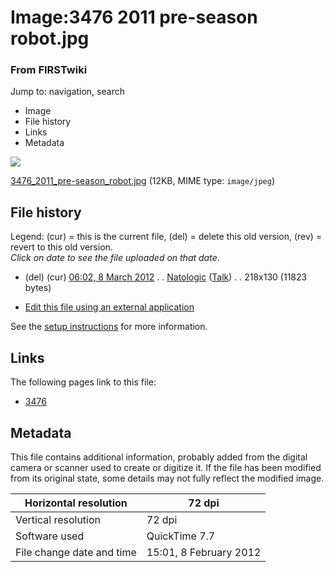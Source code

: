 

# Image:3476 2011 pre-season robot.jpg

### From FIRSTwiki

Jump to: navigation, search

  * Image
  * File history
  * Links
  * Metadata

![](/media/d/dd/3476_2011_pre-season_robot.jpg)

[3476_2011_pre-season_robot.jpg](/media/d/dd/3476_2011_pre-season_robot.jpg
"3476 2011 pre-season robot.jpg" ) (12KB, MIME type: `image/jpeg`)

## File history

Legend: (cur) = this is the current file, (del) = delete this old version,
(rev) = revert to this old version.  
_Click on date to see the file uploaded on that date_.

  * (del) (cur) [06:02, 8 March 2012](/media/d/dd/3476_2011_pre-season_robot.jpg "/media/d/dd/3476 2011 pre-season robot.jpg" ) . . [Natologic](/index.php?title=User:Natologic&action=edit "User:Natologic" ) ([Talk](User_talk:Natologic "User talk:Natologic" )) . . 218x130 (11823 bytes)
  

  * [Edit this file using an external application](/index.php?title=Image:3476_2011_pre-season_robot.jpg&action=edit&externaledit=true&mode=file "Image:3476 2011 pre-season robot.jpg" )

See the [setup
instructions](http://meta.wikimedia.org/wiki/Help:External_editors
"http://meta.wikimedia.org/wiki/Help:External_editors" ) for more information.

## Links

The following pages link to this file:

  * [3476](3476 "3476" )

## Metadata

This file contains additional information, probably added from the digital
camera or scanner used to create or digitize it. If the file has been modified
from its original state, some details may not fully reflect the modified
image.

Horizontal resolution |  72 dpi  
---|---  
Vertical resolution |  72 dpi  
Software used |  QuickTime 7.7  
File change date and time |  15:01, 8 February 2012  
  
